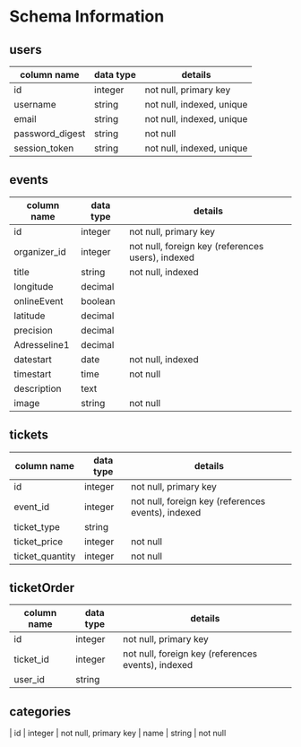 # Schema Information

## users
column name     | data type | details
----------------|-----------|-----------------------
id              | integer   | not null, primary key
username        | string    | not null, indexed, unique
email           | string    | not null, indexed, unique
password_digest | string    | not null
session_token   | string    | not null, indexed, unique

## events
| column name       | data type  | details  
|-------------------|------------|------------------------
| id                | integer    | not null, primary key
| organizer_id      | integer    | not null, foreign key (references users), indexed
| title             | string     | not null, indexed
| longitude         | decimal    |
| onlineEvent       | boolean    |
| latitude          | decimal    |
| precision         | decimal    |
| Adresseline1      | decimal    |
| datestart         | date       | not null, indexed
| timestart         | time       | not null
| description       | text       |
| image             | string     | not null


## tickets
| column name     | data type  | details  
|-----------------|------------|------------------------
| id              | integer    | not null, primary key
| event_id        | integer    | not null, foreign key (references events), indexed
| ticket_type     | string     |
| ticket_price    | integer    | not null
| ticket_quantity | integer    | not null

## ticketOrder
| column name     | data type  | details  
|-----------------|------------|------------------------
| id              | integer    | not null, primary key
| ticket_id       | integer    | not null, foreign key (references events), indexed
| user_id         | string     |

## categories  

| id                   | integer       | not null, primary key
| name                 | string        | not null
